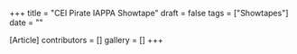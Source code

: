 +++
title = "CEI Pirate IAPPA Showtape"
draft = false
tags = ["Showtapes"]
date = ""

[Article]
contributors = []
gallery = []
+++